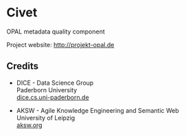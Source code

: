 # Civet

OPAL metadata quality component

Project website: http://projekt-opal.de

## Credits

- DICE - Data Science Group  
  Paderborn University  
  [dice.cs.uni-paderborn.de](http://dice.cs.uni-paderborn.de/)

- AKSW - Agile Knowledge Engineering and Semantic Web  
  University of Leipzig  
  [aksw.org](http://aksw.org/)